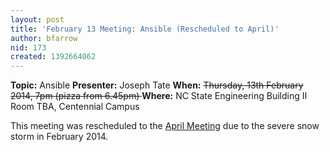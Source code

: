```yaml
---
layout: post
title: 'February 13 Meeting: Ansible (Rescheduled to April)'
author: bfarrow
nid: 173
created: 1392664062
---
```

<strong>Topic:</strong> Ansible
<strong>Presenter:</strong> Joseph Tate
<strong>When:</strong> <strike>Thursday, 13th February 2014, 7pm (pizza from 6.45pm) </strike>
<strong>Where:</strong> NC State Engineering Building II Room TBA, Centennial Campus

This meeting was rescheduled to the <a href="http://trilug.org/2014-04-10/ansible">April Meeting</a> due to the severe snow storm in February 2014.

